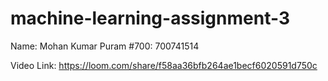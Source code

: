 # machine-learning-assignment-3

Name: Mohan Kumar Puram
#700: 700741514

Video Link: https://loom.com/share/f58aa36bfb264ae1becf6020591d750c
